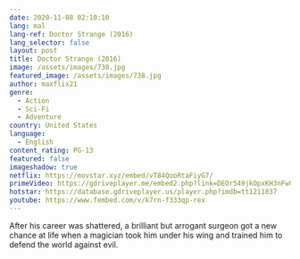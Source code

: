 ```yaml
---
date: 2020-11-08 02:10:10
lang: mal
lang-ref: Doctor Strange (2016)
lang_selector: false
layout: post
title: Doctor Strange (2016)
image: /assets/images/738.jpg
featured_image: /assets/images/738.jpg
author: maxflix21
genre:
  - Action
  - Sci-Fi
  - Adventure
country: United States
language:
  - English
content_rating: PG-13
featured: false
imageshadow: true
netflix: https://movstar.xyz/embed/vT84QooRtaFiyG7/
primeVideo: https://gdriveplayer.me/embed2.php?link=DEOr549jkOpxKH3nFw0nKgvasG9JhoXkliprWbAOyS0N3F5OajSjzqIynX2LwaMwPBGEyI5TnwV84TPeurckCNeeJYOS%252BxdwQWmyeLNKl5wj8EYdNDCdUE%252FdVCoE01VHaLY4dFNRglSWEhub6VggjrhvqbkYsKOwI%252B%252F9f%252BPJbF%252F7i0bGdGH4y8aagFs2sBXQw%253D
hotstar: https://database.gdriveplayer.us/player.php?imdb=tt1211837
youtube: https://www.fembed.com/v/k7rn-f333qp-rex
---
```

After his career was shattered, a brilliant but arrogant surgeon got a new chance at life when a magician took him under his wing and trained him to defend the world against evil.